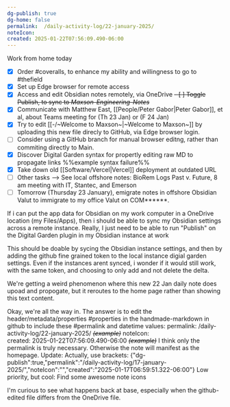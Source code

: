 ```yaml
---
dg-publish: true
dg-home: false
permalink:	/daily-activity-log/22-january-2025/
noteIcon:	
created: 2025-01-22T07:56:09.490-06:00
---
```

Work from home today


- [x] Order #coveralls, to enhance my ability and willingness to go to #thefield
- [x] Set up Edge browser for remote access
- [x] Access and edit Obsidian notes remotely, via OneDrive
~~- [ ] Toggle Publish, to sync to *Maxson-Engineering-Notes*~~
- [x] Communicate with Matthew East, [[People/Peter Gabor\|Peter Gabor]], et al, about Teams meeting for (Th 23 Jan) or (F 24 Jan)
- [x] Try to edit [[-/~Welcome to Maxson~\|~Welcome to Maxson~]] by uploading this new file direcly to GitHub, via Edge browser login.
- [ ] Consider using a GitHub branch for manual browser editng, rather than commiting directly to Main.
- [x] Discover Digital Garden syntax for propertly editing raw MD to propagate links %%example syntax failure%%
- [x] Take down old [[Software/Vercel\|Vercel]] deployment at outdated URL
- [ ] Other tasks --> See local offshore notes: BioRem Logs Past v. Future, 8 am meeting with IT, Stantec, and Emerson 
- [ ] Tomorrow (Thursday 23 January), emigrate notes in offshore Obsidian Valut to immigrate to my office Valut on COM******.  

If i can put the app data for Obsidian on my work computer in a OneDrive location (my Files/Apps), then i should be able to sync my Obsidian settings across a remote instance.
Really, I just need to be able to run "Publish" on the Digital Garden plugin in my Obsidian instance at work

This should be doable by sycing the Obsidian instance settings, and then by adding the github fine grained token to the local instance digial garden settings. Even if the instances arent synced, i wonder if it would still work, with the same token, and choosing to only add and not delete the delta.

We're getting a weird phenomenon where this new 22 Jan daily note does upoad and propogate, but it reroutes to the home page rather than showing this text content.

Okay, we're all the way in. The answer is to edit the header/metadata/properties #properties in the handmade-markdown in github to include these #permalink and datetime values:
permalink:	/daily-activity-log/22-january-2025/ ~~*(example)*~~
noteIcon:	
created: 2025-01-22T07:56:09.490-06:00 ~~*(example)*~~
I think only the permalink is truly necessary. Otherwise the note will manifest as the homepage. 
Update: Actually, use brackets: {"dg-publish":true,"permalink":"/daily-activity-log/17-january-2025/","noteIcon":"","created":"2025-01-17T06:59:51.322-06:00"}
Low priority, but cool: Find some awesome note icons

I'm curious to see what happens back at base, especially when the github-edited file differs from the OneDrive file.
